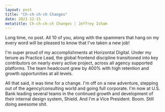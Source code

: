 ```yaml
---
layout: post
title: "Ch-ch-ch-ch Changes"
date: 2021-12-15
metatitle: Ch-ch-ch-ch Changes | Jeffrey Isham
---
```


<p>Long time, no post. All 10 of you, along with the spammers that hang on my every word will be pleased to know that I've taken a new job!</p>
<p>I'm super proud of my accomplishments at Horizontal Digital. Under my tenure as Practice Lead, the global frontend discipline transitioned into key contributors on nearly every active project, across all agency supported platforms. The team headcount grew by 400% with high retention and growth opportunities at all levels.</p>
<p>All that said, it was time for a change. I'm off on a new adventure, stepping out of the agency/consulting world and going full corporate. I'm now at U.S. Bank leading several teams in the continued growth and development of their internal design system, Shield. And I'm a Vice President. Boom. Still doing awesome shit.</p>

